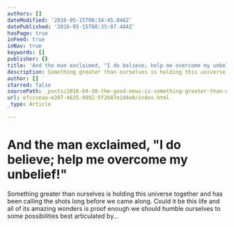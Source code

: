 ```yaml
---
authors: []
dateModified: '2016-05-15T08:34:45.846Z'
datePublished: '2016-05-15T08:35:07.484Z'
hasPage: true
inFeed: true
inNav: true
keywords: []
publisher: {}
title: 'And the man exclaimed, "I do believe; help me overcome my unbelief!"'
description: Something greater than ourselves is holding this universe together and has been calling the shots long before we came along. Could it be this life and all of its amazing wonders is proof enough we should humble ourselves to some possibilities best articulated by...
author: []
starred: false
sourcePath: _posts/2016-04-30-the-good-news-is-something-greater-than-ourselves-is-holdin.md
url: efccceaa-e207-4635-9092-5f2687e2d4e0/index.html
_type: Article

---
```

# And the man exclaimed, "I do believe; help me overcome my unbelief!"

Something greater than ourselves is holding this universe together and has been calling the shots long before we came along. Could it be this life and all of its amazing wonders is proof enough we should humble ourselves to some possibilities best articulated by...